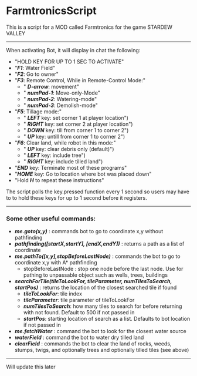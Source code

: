 # FarmtronicsScript
This is a script for a MOD called Farmtronics for the game STARDEW VALLEY
********************************************************************************************
When activating Bot, it will display in chat the following:
* "HOLD KEY FOR UP TO 1 SEC TO ACTIVATE"
* "***F1***: Water Field"
* "***F2***: Go to owner"
* "***F3***: Remote Control,  While in Remote-Control Mode:"
	* "  ***D-arrow***: movement"
	* "  ***numPad-1***: Move-only-Mode"
	* "  ***numPad-2***: Watering-mode"  
	* "  ***numPad-3***: Demolish-mode"
* "***F5***: Tillage mode:"
	* "  ***LEFT*** key: set corner 1 at player location")
	* "  ***RIGHT*** key: set corner 2 at player location")
	* "  ***DOWN*** key: till from corner 1 to corner 2")
	* "  ***UP*** key: untill from corner 1 to corner 2")
* "***F6***: Clear land, while robot in this mode:"
	* "  ***UP*** key: clear debris only (default)")
	* "  ***LEFT*** key: include tree")
	* "  ***RIGHT*** key: include tilled land")
* "***END*** key: Terminate most of these programs"
* "***HOME*** key: Go to location where bot was placed down"
* "Hold ***H*** to repeat these instructions"
	
The script polls the key.pressed function every 1 second so users may have to to hold these keys for up to 1 second before it registers.


********************************************************************************************
### Some other useful commands:
* ***me.goto(x,y)*** : commands bot to go to coordinate x,y without pathfinding
* ***pathfinding([startX,startY], [endX,endY])*** : returns a path as a list of coordinate
* ***me.pathTo([x,y],stopBeforeLastNode)*** : commands the bot to go to coordinate x,y with A* pathfinding
	* stopBeforeLastNode : stop one node before the last node. Use for pathing to unpassable object such as wells, trees, buildings
* ***searchForTile(tileToLookFor, tileParameter, numTilesToSearch, startPos)*** : returns the location of the closest searched tile if found
	* ***tileToLookFor***: tile index
	* ***tileParameter***: tile parameter of tileToLookFor
	* ***numTilesToSearch***: how many tiles to search for before returning with not found. Default to 500 if not passed in
	* ***startPos***: starting location of search as a list. Defaults to bot location if not passed in
* ***me.fetchWater*** : command the bot to look for the closest water source
* ***waterField*** : command the bot to water dry tilled land
* ***clearField*** : commands the bot to clear the land of rocks, weeds, stumps, twigs, and optionally trees and optionally tilled tiles (see above)


********************************************************************************************

Will update this later
